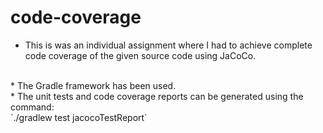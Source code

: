 # code-coverage
* This is was an individual assignment where I had to achieve complete code coverage of the given source code using JaCoCo.
<br>
* The Gradle framework has been used.
<br>
* The unit tests and code coverage reports can be generated using the command: <br>
`./gradlew test jacocoTestReport`

